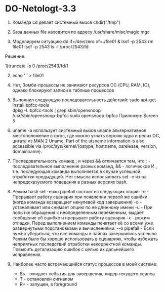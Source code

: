# DO-Netologt-3.3
1. Команда cd делает системный вызов chdir("/tmp")

2. База данных file находится по адресу /usr/share/misc/magic.mgc

3. Моделируем ситуацию
dd if=/dev/zero of=./file01 &
 lsof -p 2543
 rm file01
 lsof -p 2543 
 ls -l /proc/2543/fd

 Решение:

1)truncate -s 0 /proc/2543/fd/1

2) echo ' ' > file01


4. Нет, Зомби-процессы не занимают ресурсов ОС (CPU, RAM, IO), однако блокируют записи в таблице процессов

5.	Выполнил следующую последовательность действий: 
	sudo apt-get install bpfcc-tools		
	dpkg -L bpfcc-tools | grep sbin/opensnoop	
	/usr/sbin/opensnoop-bpfcc
	sudo opensnoop-bpfcc
	Приложен: Screen 5 

6. uname -a использует системный вызов uname
  альтернативное местоположение в /proc, где можно узнать версию ядра и релиз ОС, цитата из MAN 2 Uname:
  Part of the utsname information is also accessible via /proc/sys/kernel/{ostype, hostname, osrelease, version, domainname}.  	

7.  Последовательность команд ; и через && отличается тем, что ; - последовательное выполнение разных команд, && - логическое И , т.е. последующая команда выполняется в случае успешной отработки предыдущей.
  Нет смысла использовать set -e из-за непредсказуемого поведения в разных версиях bash. 

8. Режим bash set -euxo pipefail состоит из следующих опций:
 	-e		- Прерывает работу сценария при появлении первой же ошибки (когда команда возвращает ненулевой код завершения)
	-o		- устаналивает или снимает опцию по её длинному имени
	-u		- При попытке обращения к неопределенным переменным, выдает сообщение об ошибке и прерывает работу сценария
	-x		- режим отладки. Перед выполнением команды печатает её со всеми уже развернутыми подстановками и вычислениями.
	--o pipefail 	- Если нужно убедиться, что все команды в пайпах завершились успешно
	Режим было бы хорошо использовать в сценариях, чтобы избежать неприятных последствий отработки некорректной команды. Повысить детализацию ошибок с целью их дальнейшего исправления. 

9. Наиболее часто встречающийся статус процессов в моей системе:
	- Ss - ожидает события для завершения, лидер текущего сеанса 
	-  T  - остановлен сигналом
	- R+  - запущен, в foreground 

